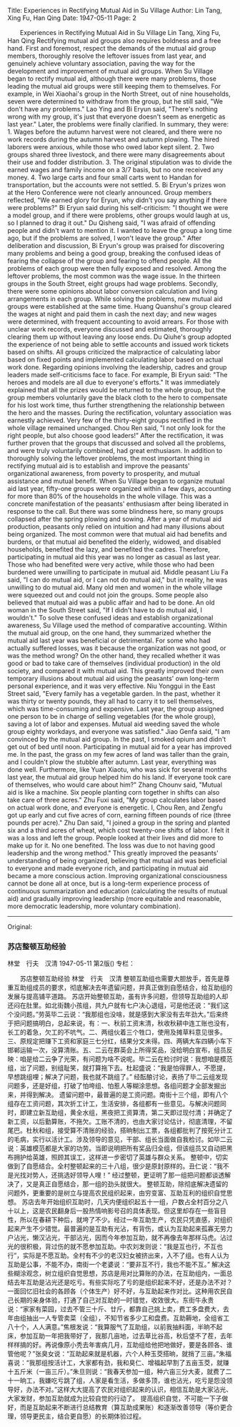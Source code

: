 Title: Experiences in Rectifying Mutual Aid in Su Village
Author: Lin Tang, Xing Fu, Han Qing
Date: 1947-05-11
Page: 2

　　Experiences in Rectifying Mutual Aid in Su Village
    Lin Tang, Xing Fu, Han Qing
    Rectifying mutual aid groups also requires boldness and a free hand. First and foremost, respect the demands of the mutual aid group members, thoroughly resolve the leftover issues from last year, and genuinely achieve voluntary association, paving the way for the development and improvement of mutual aid groups.
    When Su Village began to rectify mutual aid, although there were many problems, those leading the mutual aid groups were still keeping them to themselves. For example, in Wei Xiaohai's group in the North Street, out of nine households, seven were determined to withdraw from the group, but he still said, "We don't have any problems." Lao Ying and Bi Eryun said, "There's nothing wrong with my group, it's just that everyone doesn't seem as energetic as last year." Later, the problems were finally clarified. In summary, they were: 1. Wages before the autumn harvest were not cleared, and there were no work records during the autumn harvest and autumn plowing. The hired laborers were anxious, while those who owed labor kept silent. 2. Two groups shared three livestock, and there were many disagreements about their use and fodder distribution. 3. The original stipulation was to divide the earned wages and family income on a 3/7 basis, but no one received any money. 4. Two large carts and four small carts went to Handan for transportation, but the accounts were not settled. 5. Bi Eryun's prizes won at the Hero Conference were not clearly announced. Group members reflected, "We earned glory for Eryun, why didn't you say anything if there were problems?" Bi Eryun said during his self-criticism: "I thought we were a model group, and if there were problems, other groups would laugh at us, so I planned to drag it out." Du Qisheng said, "I was afraid of offending people and didn't want to mention it. I wanted to leave the group a long time ago, but if the problems are solved, I won't leave the group."
    After deliberation and discussion, Bi Eryun's group was praised for discovering many problems and being a good group, breaking the confused ideas of fearing the collapse of the group and fearing to offend people. All the problems of each group were then fully exposed and resolved.
    Among the leftover problems, the most common was the wage issue. In the thirteen groups in the South Street, eight groups had wage problems. Secondly, there were some opinions about labor conversion calculation and living arrangements in each group. While solving the problems, new mutual aid groups were established at the same time. Huang Quanshui's group cleared the wages at night and paid them in cash the next day; and new wages were determined, with frequent accounting to avoid arrears. For those with unclear work records, everyone discussed and estimated, thoroughly clearing them up without leaving any loose ends. Du Qiuhe's group adopted the experience of not being able to settle accounts and issued work tickets based on shifts. All groups criticized the malpractice of calculating labor based on fixed points and implemented calculating labor based on actual work done. Regarding opinions involving the leadership, cadres and group leaders made self-criticisms face to face. For example, Bi Eryun said: "The heroes and models are all due to everyone's efforts." It was immediately explained that all the prizes would be returned to the whole group, but the group members voluntarily gave the black cloth to the hero to compensate for his lost work time, thus further strengthening the relationship between the hero and the masses.
    During the rectification, voluntary association was earnestly achieved. Very few of the thirty-eight groups rectified in the whole village remained unchanged. Chou Ren said, "I not only look for the right people, but also choose good leaders!"
    After the rectification, it was further proven that the groups that discussed and solved all the problems, and were truly voluntarily combined, had great enthusiasm.
    In addition to thoroughly solving the leftover problems, the most important thing in rectifying mutual aid is to establish and improve the peasants' organizational awareness, from poverty to prosperity, and mutual assistance and mutual benefit.
    When Su Village began to organize mutual aid last year, fifty-one groups were organized within a few days, accounting for more than 80% of the households in the whole village. This was a concrete manifestation of the peasants' enthusiasm after being liberated in response to the call. But there was some blindness here, so many groups collapsed after the spring plowing and sowing. After a year of mutual aid production, peasants only relied on intuition and had many illusions about being organized. The most common were that mutual aid had benefits and burdens, or that mutual aid benefited the elderly, widowed, and disabled households, benefited the lazy, and benefited the cadres. Therefore, participating in mutual aid this year was no longer as casual as last year. Those who had benefited were very active, while those who had been burdened were unwilling to participate in mutual aid. Middle peasant Liu Fa said, "I can do mutual aid, or I can not do mutual aid," but in reality, he was unwilling to do mutual aid. Many old men and women in the whole village were squeezed out and could not join the groups. Some people also believed that mutual aid was a public affair and had to be done. An old woman in the South Street said, "If I didn't have to do mutual aid, I wouldn't."
    To solve these confused ideas and establish organizational awareness, Su Village used the method of comparative accounting. Within the mutual aid group, on the one hand, they summarized whether the mutual aid last year was beneficial or detrimental. For some who had actually suffered losses, was it because the organization was not good, or was the method wrong? On the other hand, they recalled whether it was good or bad to take care of themselves (individual production) in the old society, and compared it with mutual aid. This greatly improved their own temporary illusions about mutual aid using the peasants' own long-term personal experience, and it was very effective. Niu Yonggui in the East Street said, "Every family has a vegetable garden. In the past, whether it was thirty or twenty pounds, they all had to carry it to sell themselves, which was time-consuming and expensive. Last year, the group assigned one person to be in charge of selling vegetables (for the whole group), saving a lot of labor and expenses. Mutual aid weeding saved the whole group eighty workdays, and everyone was satisfied." Jiao Genfa said, "I am convinced by the mutual aid group. In the past, I smoked opium and didn't get out of bed until noon. Participating in mutual aid for a year has improved me. In the past, the grass on my few acres of land was taller than the grain, and I couldn't plow the stubble after autumn. Last year, everything was done well. Furthermore, like Yuan Xiaotu, who was sick for several months last year, the mutual aid group helped him do his land. If everyone took care of themselves, who would care about him?" Zhang Chounv said, "Mutual aid is like a machine. Six people planting corn together in shifts can also take care of three acres." Zhu Fuxi said, "My group calculates labor based on actual work done, and everyone is energetic. I, Chou Ren, and Zengfu got up early and cut five acres of corn, earning fifteen pounds of rice (three pounds per acre)." Zhu Dan said, "I joined a group in the spring and planted six and a third acres of wheat, which cost twenty-one shifts of labor. I felt it was a loss and left the group. People looked at their lives and did more to make up for it. No one benefited. The loss was due to not having good leadership and the wrong method." This greatly improved the peasants' understanding of being organized, believing that mutual aid was beneficial to everyone and made everyone rich, and participating in mutual aid became a more conscious action.
    Improving organizational consciousness cannot be done all at once, but is a long-term experience process of continuous summarization and education (calculating the results of mutual aid) and gradually improving leadership (more equitable and reasonable, more democratic leadership, more voluntary combination).



<hr /> 

Original: 


### 苏店整顿互助经验
林堂　行夫　汉清
1947-05-11
第2版()
专栏：

　　苏店整顿互助经验
    林堂　行夫　汉清
    整顿互助组也需要大胆放手，首先是尊重互助组成员的要求，彻底解决去年遗留问题，并真正做到自愿结合，给互助组的发展与提高铺平道路。
    苏店开始整顿互助，虽有许多问题，但领导互助组的人却还闷在肚里。如北街魏小孩组，共九户就有七户决心退组，可是他还说：“我们这个没问题。”劳英毕二云说：“我那组也没啥，就是感到大家没有去年劲大。”后来终于把问题搞明白，总起来说，有：一、秋前工资末清，秋收秋耕中连工账也没有，长工的着急，欠工的不吭气。二、两组伙着三个牲口，使用及摊草料意见很多。三、原规定把赚下工资和家庭三七分红，结果分文未得。四、两辆大车四辆小车下邯郸运输一次，没算清账。五、二云在群英会上所得奖品，没给明白宣布，组员反映：咱是给二云争了光荣，有问题为啥不说呢。毕二云在检讨时说：我想咱是模范组，出了问题，别组耻笑，就打算拖下去。杜起盛说：“我是怕得罪人，不愿提，早想跳组哩；解决了问题，我也就不跳组了。”
    经酝酿讨论，表扬了毕二云组发现问题多，还是好组，打破了怕垮组、怕惹人等糊涂思想。各组问题才全部发掘出来，并得到解决。
    遗留问题中，最普遍的是工资问题。南街十三个组，即有八个组存在工资问题，其次折工计工，生活安排，各组都有一些意见。与解决问题同时，即建立新互助组，黄全水组，黑夜把工资算清，第二天即过现付清；并确定了新工资，以后勤算账，不拖欠。工账不清的，也由大家讨论估计，彻底清理，不留尾巴。杜秋和组，接受算不清账的经验，搭晌制出工票，各组都批判了按死分计工的毛病，实行以活计工。涉及领导的意见，干部、组长当面做自我检讨。如毕二云说：英雄模范都是大家的功劳。当即说明把所有奖品归全组，但该组员又自动把黑布拥护给英雄，照顾其误工，这样进一步密切了英雄与群众关系。
    整顿中，切实做到了自愿结合。全村整顿起来的三十八组，很少是原封原样的。丑仁说：“我不是光找对势人，还挑选好领导人哩！”
    经过整顿，更证明了那一组把问题都谈透解决了，又是真正自愿结合，那一组的劲头就很大。
    整顿互助，除彻底解决遗留的问题外，更重要的是树立与提高农民组织起来，由穷变富、互助互利的组织自觉思想。
    苏店去年开始组织互助时，几天内便组织起五十一组，户数占全村百分之八十以上，这是农民翻身后一股热情响影号召的具体表现。但这里却存在一些盲目性，所以在春耕下种后，就垮了不少。经过一年互助生产，农民只凭直感，对组织起来产生不少错觉。最普遍的是互助有光沾，有背伤，或认为互助起来孤寡无劳力户沾光，懒汉沾光，干部沾光，因而今年参加互助，就不再像去年那样马虎。沾过光的很积极，背过伤的就不愿参加互助。中农刘发则说：“我是互也行，不互也行”，实际是不愿互助。全村有不少的老汉妇女被挤出来，入不了组。也有人认为互助是公事，不能不办，南街一个老婆说：“要非互不行，我也不能不互。”
    解决这些糊涂观念，树立组织自觉思想，苏店是用对比算账的办法，在互助组内，一面总结去年互助是沾光还是吃亏。有些实际吃了亏的是组织起来不好，还是办法不对？一面回忆旧社会的各顾各（个体生产）好不好，与互助起来作对比。这种用农民自己长期的亲身体验，打通了自己对互助的一时错觉，收效很大。东街牛永贵说：“家家有菜园，过去不管三十斤、廿斤，都靠自己挑上卖，费工多盘费大，去年由组抽出一人专管卖菜（全组），不知节省多少工和盘费。互助耨地，全组省工八十个，人人满意。”焦根发说：“我算服气了互助组，以前我抽料面，半晌不起床，参加互助一年把我带好了，我那几亩地，过去草比谷高，秋后垡不了茬，去年样样搞的好。再说像原小秃去年害病几月，互助组给他把地做好，要是各顾各、谁管他呢？”张臭女说：“互助起来就是机器，六个人种玉茭搭晌，就捎了三亩。”朱福喜说：“我那组按活计工，大家都有劲，我和臭仁、增福起早割了五亩玉茭，就赚十五斤米（一亩三斤）。”朱旦则说：“我春天参加一组，种六亩三分大麦，就费了二十一晌工，我嫌吃亏跳了组，人家是看生活，多做多顶，谁也沾光，吃亏是怨没领导好，办法不对。”这样大大提高了农民对组织起来的认识，相信互助是大家沾光、大家发财，参加互助就成为比较自觉的行动了。
    提高组织自觉，不可能一下子做好，而是互助起来不断进行总结教育（算互助成果账）和逐渐改善领导（等价更合理，领导更民主，结合更自愿）的长期体验过程。
